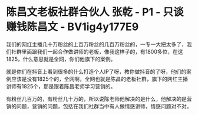 # 陈昌文老板社群合伙人 张乾 - P1 - 只谈赚钱陈昌文 - BV1ig4y177E9

我们的网红主播几十万粉丝的上百万粉丝的几百万粉丝的，一专一大把太多了，我们社群里面跟我们一起合作做讲师的老板，像我这样子的，有1800多位，在这1825，什么意思就是全网，你们他旗下的案例。

就是你们在抖音上看到很多的什么打造个人IP了呀，教你做抖音的了呀，他们的案例应该是没有1825个的，全网啊，全网也就是陈昌的老板社群，旗下的网红主播讲师有1825个，那是跟着陈昌老师学习营销的。

有粉丝几百万的，有粉丝几十万的，所以说陈老师他解决的是什么，他解决的是营销的问题，营销的问题，包括在我们社群当中有人做情感讲师，情感问题对不对。

